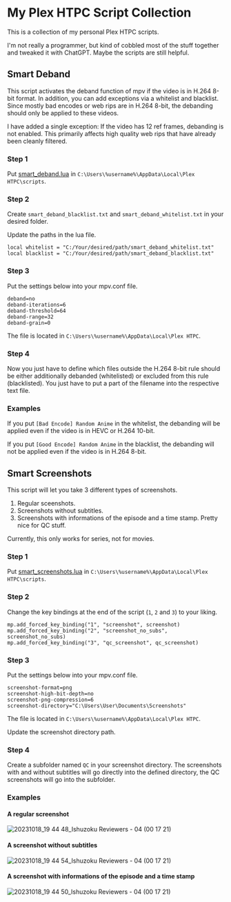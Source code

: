 # My Plex HTPC Script Collection

This is a collection of my personal Plex HTPC scripts.

I'm not really a programmer, but kind of cobbled most of the stuff together and tweaked it with ChatGPT. Maybe the scripts are still helpful.

## Smart Deband

This script activates the deband function of mpv if the video is in H.264 8-bit format. In addition, you can add exceptions via a whitelist and blacklist. Since mostly bad encodes or web rips are in H.264 8-bit, the debanding should only be applied to these videos.

I have added a single exception: If the video has 12 ref frames, debanding is not enabled. This primarily affects high quality web rips that have already been cleanly filtered.

### Step 1

Put [smart_deband.lua](https://github.com/Ninelpienel/Plex-Scripts/blob/main/smart_deband.lua) in `C:\Users\%username%\AppData\Local\Plex HTPC\scripts`.

### Step 2

Create `smart_deband_blacklist.txt` and `smart_deband_whitelist.txt` in your desired folder.

Update the paths in the lua file.

```
local whitelist = "C:/Your/desired/path/smart_deband_whitelist.txt"
local blacklist = "C:/Your/desired/path/smart_deband_blacklist.txt"
```

### Step 3

Put the settings below into your mpv.conf file.

```
deband=no
deband-iterations=6
deband-threshold=64
deband-range=32
deband-grain=0
```

The file is located in `C:\Users\%username%\AppData\Local\Plex HTPC`.

### Step 4

Now you just have to define which files outside the H.264 8-bit rule should be either additionally debanded (whitelisted) or excluded from this rule (blacklisted). You just have to put a part of the filename into the respective text file.

### Examples

If you put `[Bad Encode] Random Anime` in the whitelist, the debanding will be applied even if the video is in HEVC or H.264 10-bit.

If you put `[Good Encode] Random Anime` in the blacklist, the debanding will not be applied even if the video is in H.264 8-bit.

## Smart Screenshots

This script will let you take 3 different types of screenshots.

1. Regular sceenshots.
2. Screenshots without subtitles.
3. Screenshots with informations of the episode and a time stamp. Pretty nice for QC stuff.

Currently, this only works for series, not for movies.

### Step 1

Put [smart_screenshots.lua](https://github.com/Ninelpienel/Plex-Scripts/blob/main/smart_screenshots.lua) in `C:\Users\%username%\AppData\Local\Plex HTPC\scripts`.

### Step 2

Change the key bindings at the end of the script (`1`, `2` and `3`) to your liking.

```
mp.add_forced_key_binding("1", "screenshot", screenshot)
mp.add_forced_key_binding("2", "screenshot_no_subs", screenshot_no_subs)
mp.add_forced_key_binding("3", "qc_screenshot", qc_screenshot)
```

### Step 3

Put the settings below into your mpv.conf file.

```
screenshot-format=png
screenshot-high-bit-depth=no
screenshot-png-compression=6
screenshot-directory="C:\Users\User\Documents\Screenshots"
```

The file is located in `C:\Users\%username%\AppData\Local\Plex HTPC`.

Update the screenshot directory path.

### Step 4

Create a subfolder named `QC` in your screenshot directory. The screenshots with and without subtitles will go directly into the defined directory, the QC screenshots will go into the subfolder.

### Examples

#### A regular screenshot

![20231018_19 44 48_Ishuzoku Reviewers - 04 (00 17 21)](https://github.com/Ninelpienel/Plex-Scripts/assets/1890524/5b507f20-e46a-4c63-8c6f-90435a049a08)

#### A screenshot without subtitles

![20231018_19 44 54_Ishuzoku Reviewers - 04 (00 17 21)](https://github.com/Ninelpienel/Plex-Scripts/assets/1890524/764fdcd4-3cc3-4f6e-844d-4832a0dda057)

#### A screenshot with informations of the episode and a time stamp

![20231018_19 44 50_Ishuzoku Reviewers - 04 (00 17 21)](https://github.com/Ninelpienel/Plex-Scripts/assets/1890524/35a4770d-cf96-4be7-a56c-81cf76d4fec1)

